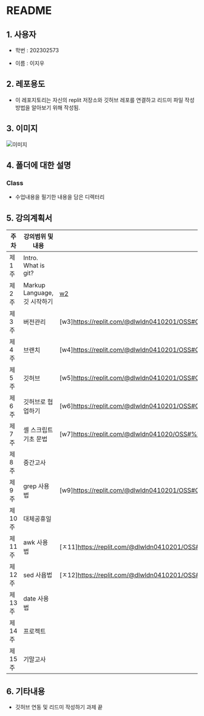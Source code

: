 # README

## 1. 사용자 
+ 학번 : 202302573 

+ 이름 : 이지우

## 2. 레포용도
- 이 레포지토리는 자신의 replit 저장소와 깃허브 레포를 연결하고 리드미 파일 작성방법을 알아보기 위해 작성됨.

## 3. 이미지 
![이미지](https://image.newsis.com/2023/07/12/NISI20230712_0001313626_web.jpg?rnd=20230712163021)

## 4. 폴더에 대한 설명 
### Class
+ 수업내용을 필기한 내용을 담은 디렉터리

## 5. 강의계획서

| 주차  |강의범위 및 내용              | 필기 파일  |
|----- |--------------------------|---------|
|제 1주 |Intro. What is git?       ||
|제 2주 |	Markup Language, 깃 시작하기|[w2](https://replit.com/@dlwldn0410201/OSS#Class/w2.txt)|
|제 3주 |버전관리                     |[w3]https://replit.com/@dlwldn0410201/OSS#Class/w3.txt|
|제 4주 |브랜치                       |[w4]https://replit.com/@dlwldn0410201/OSS#Class/w4.txt|
|제 5주 |깃허브                       |[w5]https://replit.com/@dlwldn0410201/OSS#Class/w5.txt|
|제 6주 |깃허브로 협업하기               |[w6]https://replit.com/@dlwldn0410201/OSS#Class/w6.txt|
|제 7주 |셸 스크립트 기초 문법            |[w7]https://replit.com/@dlwldn041020/OSS#%EC%88%98%EC%97%85%ED%95%84%EA%B8%B0/w7.txt|
|제 8주 |중간고사                      |
|제 9주 |grep 사용법                   |[w9]https://replit.com/@dlwldn0410201/OSS#Class/w9.txt|
|제 10주|대체공휴일                |
|제 11주|awk 사용법                    |[ㅈ11]https://replit.com/@dlwldn0410201/OSS#Class/w11.txt|
|제 12주|sed 사욥법                    |[ㅈ12]https://replit.com/@dlwldn0410201/OSS#Class/w12.txt|
|제 13주|date 사용법                   |
|제 14주|프로젝트                       |
|제 15주|기말고사                       |

## 6. 기타내용 
+ 깃허브 연동 및 리드미 작성하기 과제 끝